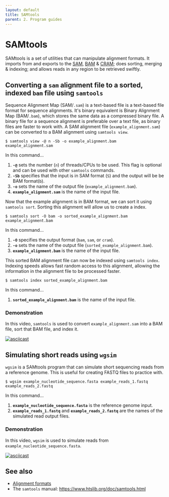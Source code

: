 ```yaml
---
layout: default
title: SAMtools
parent: 2. Program guides
---
```


# SAMtools

SAMtools is a set of utilities that can manipulate alignment formats.
It imports from and exports to the [SAM](file_formats.md#sam), [BAM](file_formats.md#bam) & [CRAM](file_formats.md#cram); does sorting, merging & indexing; and allows reads in any region to be retrieved swiftly. 

## Converting a `sam` alignment file to a sorted, indexed `bam` file using `samtools`

Sequence Alignment Map (SAM/`.sam`) is a text-based file is a text-based file format for sequence alignments.
It's binary equivalent is Binary Alignment Map (BAM/`.bam`), which stores the same data as a compressed binary file.
A binary file for a sequence alignment is preferable over a text file, as binary files are faster to work with.
A SAM alignment file (`example_alignment.sam`) can be converted to a BAM alignment using `samtools view`.

```
$ samtools view -@ n -Sb -o example_alignment.bam example_alignment.sam
```

In this command...

1. **`-@`** sets the number (*`n`*) of threads/CPUs to be used. This flag is optional and can be used with other `samtools` commands.
2. **`-Sb`** specifies that the input is in SAM format (`S`) and the output will be be BAM format(`b`).
3. **`-o`** sets the name of the output file (`example_alignment.bam`).
4. **`example_alignment.sam`** is the name of the input file.

Now that the example alignment is in BAM format, we can sort it using `samtools sort`.
Sorting this alignment will allow us to create a index.

```
$ samtools sort -O bam -o sorted_example_alignment.bam example_alignment.bam
```

In this command...

1. **`-O`** specifies the output format (`bam`, `sam`, or `cram`).
2. **`-o`** sets the name of the output file (`sorted_example_alignment.bam`).
3. **`example_alignment.bam`** is the name of the input file.

This sorted BAM alignment file can now be indexed using `samtools index`.
Indexing speeds allows fast random access to this alignment, allowing the information in the alignment file to be processed faster.

```
$ samtools index sorted_example_alignment.bam
```

In this command...

1. **`sorted_example_alignment.bam`** is the name of the input file.

### Demonstration

In this video, `samtools` is used to convert `example_alignment.sam` into a BAM file, sort that BAM file, and index it.

[![asciicast](https://asciinema.org/a/U1Flwg3EljOfI1Sx77h8PvuNf.svg)](https://asciinema.org/a/U1Flwg3EljOfI1Sx77h8PvuNf?autoplay=1)

## Simulating short reads using `wgsim`

`wgsim` is a SAMtools program that can simulate short sequencing reads from a reference genome.
This is useful for creating FASTQ files to practice with.

```
$ wgsim example_nucleotide_sequence.fasta example_reads_1.fastq example_reads_2.fastq
```

In this command...

1. **`example_nucleotide_sequence.fasta`** is the reference genome input.
2. **`example_reads_1.fastq`** and **`example_reads_2.fastq`** are the names of the simulated read output files.

### Demonstration

In this video, `wgsim` is used to simulate reads from `example_nucleotide_sequence.fasta`.

[![asciicast](https://asciinema.org/a/m89gXtx4cKRnKpI6amWj3BEAH.svg)](https://asciinema.org/a/m89gXtx4cKRnKpI6amWj3BEAH?autoplay=1)

## See also

- [Alignment formats](file_formats.md#alignment-formats)
- The `samtools` manual: <https://www.htslib.org/doc/samtools.html>
